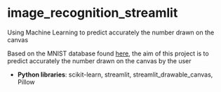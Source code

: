 # image_recognition_streamlit
Using Machine Learning to predict accurately the number drawn on the canvas

Based on the MNIST database found [here](http://yann.lecun.com/exdb/mnist/), the aim of this project is to predict accurately the number drawn on the canvas by the user

* **Python libraries**: scikit-learn, streamlit, streamlit_drawable_canvas, Pillow
